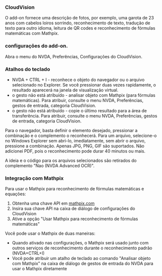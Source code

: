 ### CloudVision

O add-on fornece uma descrição de fotos, por exemplo, uma garota de 23 anos com cabelos loiros sorrindo,
reconhecimento de texto,
tradução de texto para outro idioma,
leitura de QR codes
e reconhecimento de fórmulas matemáticas com Mathpix.

### configurações do add-on.
Abra o menu do NVDA, Preferências, Configurações do CloudVision.

### Atalhos do teclado
* NVDA + CTRL + I - reconhece o objeto do navegador ou o arquivo selecionado no Explorer. Se você pressionar duas vezes rapidamente, o resultado aparecerá na janela de visualização virtual.
* o gesto não está atribuído - analisar objeto com Mathpix (para fórmulas matemáticas). Para atribuir, consulte o menu NVDA, Preferências, gestos de entrada, categoria CloudVision.
* o gesto não está atribuído - copie o último resultado para a área de transferência. Para atribuir, consulte o menu NVDA, Preferências, gestos de entrada, categoria CloudVision.

Para o navegador, basta definir o elemento desejado, pressionar a combinação e o complemento o reconhecerá.
Para um arquivo, selecione-o no Windows Explorer sem abri-lo, imediatamente, sem abrir o arquivo, pressione a combinação.
Apenas JPG, PNG, GIF são suportados.
Não adicionei PDF, pois o reconhecimento pode durar 40 minutos ou mais.

A ideia e o código para os arquivos selecionados são retirados do complemento "Nao (NVDA Advanced OCR)".

### Integração com Mathpix

Para usar o Mathpix para reconhecimento de fórmulas matemáticas e equações:

1. Obtenha uma chave API em [mathpix.com](https://mathpix.com)
2. Insira sua chave API na caixa de diálogo de configurações do CloudVision
3. Ative a opção "Usar Mathpix para reconhecimento de fórmulas matemáticas"

Você pode usar o Mathpix de duas maneiras:
* Quando ativado nas configurações, o Mathpix será usado junto com outros serviços de reconhecimento durante o reconhecimento padrão (NVDA+CTRL+I)
* Você pode atribuir um atalho de teclado ao comando "Analisar objeto com Mathpix" na caixa de diálogo de gestos de entrada do NVDA para usar o Mathpix diretamente
